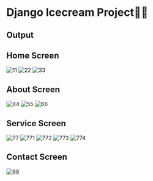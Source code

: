 # Django Icecream Project🍨🍦

## Output

## Home Screen
![11](https://user-images.githubusercontent.com/69143883/105192093-c6c7c880-5b5d-11eb-94ab-04c9495cb094.PNG)
![22](https://user-images.githubusercontent.com/69143883/105192107-ca5b4f80-5b5d-11eb-8b59-3745c9d3ab17.PNG)
![33](https://user-images.githubusercontent.com/69143883/105192113-ccbda980-5b5d-11eb-8d6d-2a972fb2cda8.PNG)
<br>
## About Screen
![44](https://user-images.githubusercontent.com/69143883/105192120-ce876d00-5b5d-11eb-8b6e-fc68b3636140.PNG)
![55](https://user-images.githubusercontent.com/69143883/105192130-d1825d80-5b5d-11eb-9c54-dc03dffc18ad.PNG)
![66](https://user-images.githubusercontent.com/69143883/105192149-d515e480-5b5d-11eb-995c-e742c89012aa.PNG)
<br>
## Service Screen
![77](https://user-images.githubusercontent.com/69143883/105192170-d8a96b80-5b5d-11eb-8ce8-e5f069a4f03d.PNG)
![771](https://user-images.githubusercontent.com/69143883/105192192-dcd58900-5b5d-11eb-80a6-3c245a984fce.PNG)
![772](https://user-images.githubusercontent.com/69143883/105192215-e101a680-5b5d-11eb-90bd-5909e44112a5.PNG)
![773](https://user-images.githubusercontent.com/69143883/105192242-e7901e00-5b5d-11eb-9c0c-56651bdf187e.PNG)
![774](https://user-images.githubusercontent.com/69143883/105192270-ee1e9580-5b5d-11eb-96cd-43807e4bbf69.PNG)
<br>
## Contact Screen
![88](https://user-images.githubusercontent.com/69143883/105192293-f4147680-5b5d-11eb-8cdc-c0da6dd1db52.PNG)
